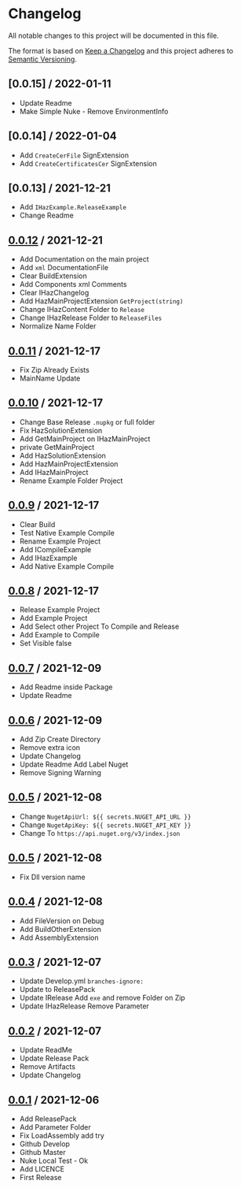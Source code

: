 # Changelog
All notable changes to this project will be documented in this file.

The format is based on [Keep a Changelog](http://keepachangelog.com/en/1.0.0/)
and this project adheres to [Semantic Versioning](http://semver.org/spec/v2.0.0.html).

## [0.0.15] / 2022-01-11
- Update Readme
- Make Simple Nuke - Remove EnvironmentInfo

## [0.0.14] / 2022-01-04
- Add `CreateCerFile` SignExtension
- Add `CreateCertificatesCer` SignExtension

## [0.0.13] / 2021-12-21
- Add `IHazExample.ReleaseExample`
- Change Readme

## [0.0.12] / 2021-12-21
- Add Documentation on the main project
- Add `xml` DocumentationFile
- Clear BuildExtension
- Add Components xml Comments
- Clear IHazChangelog
- Add HazMainProjectExtension `GetProject(string)`
- Change IHazContent Folder to `Release`
- Change IHazRelease Folder to `ReleaseFiles`
- Normalize Name Folder

## [0.0.11] / 2021-12-17
- Fix Zip Already Exists
- MainName Update

## [0.0.10] / 2021-12-17
- Change Base Release `.nupkg` or full folder
- Fix HazSolutionExtension
- Add GetMainProject on IHazMainProject 
- private GetMainProject
- Add HazSolutionExtension
- Add HazMainProjectExtension
- Add IHazMainProject
- Rename Example Folder Project

## [0.0.9] / 2021-12-17
- Clear Build
- Test Native Example Compile
- Rename Example Project
- Add ICompileExample
- Add IHazExample
- Add Native Example Compile

## [0.0.8] / 2021-12-17
- Release Example Project
- Add Example Project
- Add Select other Project To Compile and Release
- Add Example to Compile
- Set Visible false

## [0.0.7] / 2021-12-09
- Add Readme inside Package
- Update Readme

## [0.0.6] / 2021-12-09
- Add Zip Create Directory
- Remove extra icon
- Update Changelog
- Update Readme Add Label Nuget
- Remove Signing Warning

## [0.0.5] / 2021-12-08
- Change `NugetApiUrl: ${{ secrets.NUGET_API_URL }}`
- Change `NugetApiKey: ${{ secrets.NUGET_API_KEY }}`
- Change To `https://api.nuget.org/v3/index.json`

## [0.0.5] / 2021-12-08
- Fix Dll version name

## [0.0.4] / 2021-12-08
- Add FileVersion on Debug
- Add BuildOtherExtension
- Add AssemblyExtension

## [0.0.3] / 2021-12-07
- Update Develop.yml `branches-ignore:`
- Update to ReleasePack
- Update IRelease Add `exe` and remove Folder on Zip
- Update IHazRelease Remove Parameter

## [0.0.2] / 2021-12-07
- Update ReadMe
- Update Release Pack
- Remove Artifacts
- Update Changelog

## [0.0.1] / 2021-12-06
- Add ReleasePack
- Add Parameter Folder
- Fix LoadAssembly add try
- Github Develop
- Github Master
- Nuke Local Test - Ok
- Add LICENCE
- First Release

[vNext]: https://github.com/ricaun-io/ricaun.Nuke/compare/1.0.0...HEAD
[0.0.12]: https://github.com/ricaun-io/ricaun.Nuke/compare/0.0.11...0.0.12
[0.0.11]: https://github.com/ricaun-io/ricaun.Nuke/compare/0.0.10...0.0.11
[0.0.10]: https://github.com/ricaun-io/ricaun.Nuke/compare/0.0.9...0.0.10
[0.0.9]: https://github.com/ricaun-io/ricaun.Nuke/compare/0.0.8...0.0.9
[0.0.8]: https://github.com/ricaun-io/ricaun.Nuke/compare/0.0.7...0.0.8
[0.0.7]: https://github.com/ricaun-io/ricaun.Nuke/compare/0.0.6...0.0.7
[0.0.6]: https://github.com/ricaun-io/ricaun.Nuke/compare/0.0.5...0.0.6
[0.0.5]: https://github.com/ricaun-io/ricaun.Nuke/compare/0.0.4...0.0.5
[0.0.4]: https://github.com/ricaun-io/ricaun.Nuke/compare/0.0.3...0.0.4
[0.0.3]: https://github.com/ricaun-io/ricaun.Nuke/compare/0.0.2...0.0.3
[0.0.2]: https://github.com/ricaun-io/ricaun.Nuke/compare/0.0.1...0.0.2
[0.0.1]: https://github.com/ricaun-io/ricaun.Nuke/compare/0.0.1